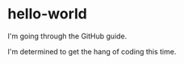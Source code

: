 # hello-world
I'm going through the GitHub guide.

I'm determined to get the hang of coding this time.
